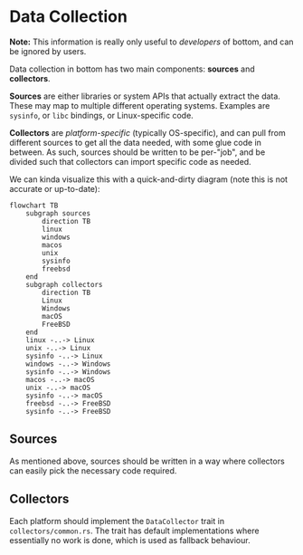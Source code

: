 # Data Collection

**Note:** This information is really only useful to _developers_ of bottom,
and can be ignored by users.

Data collection in bottom has two main components: **sources** and **collectors**.

**Sources** are either libraries or system APIs that actually extract the data.
These may map to multiple different operating systems. Examples are `sysinfo`,
or `libc` bindings, or Linux-specific code.

**Collectors** are _platform-specific_ (typically OS-specific), and can pull from
different sources to get all the data needed, with some glue code in between. As
such, sources should be written to be per-"job", and be divided such that
collectors can import specific code as needed.

We can kinda visualize this with a quick-and-dirty diagram (note this is not accurate or up-to-date):

```mermaid
flowchart TB
    subgraph sources
        direction TB
        linux
        windows
        macos
        unix
        sysinfo
        freebsd
    end
    subgraph collectors
        direction TB
        Linux
        Windows
        macOS
        FreeBSD
    end
    linux -..-> Linux
    unix -..-> Linux
    sysinfo -..-> Linux
    windows -..-> Windows
    sysinfo -..-> Windows
    macos -..-> macOS
    unix -..-> macOS
    sysinfo -..-> macOS
    freebsd -..-> FreeBSD
    sysinfo -..-> FreeBSD
```

## Sources

As mentioned above, sources should be written in a way where collectors can easily pick the necessary code required.

## Collectors

Each platform should implement the `DataCollector` trait in `collectors/common.rs`. The trait has default implementations where essentially no work is done, which is used as fallback behaviour.

